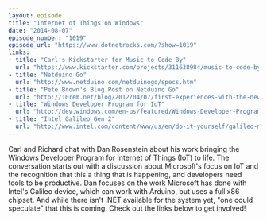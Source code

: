 ```yaml
---
layout: episode
title: "Internet of Things on Windows"
date: "2014-08-07"
episode_number: "1019"
episode_url: "https://www.dotnetrocks.com/?show=1019"
links:
- title: "Carl's Kickstarter for Music to Code By"
  url: "https://www.kickstarter.com/projects/311638984/music-to-code-by"
- title: "Netduino Go"
  url: "http://www.netduino.com/netduinogo/specs.htm"
- title: "Pete Brown's Blog Post on Netduino Go"
  url: "http://10rem.net/blog/2012/04/07/first-experiences-with-the-new-netduino-go-and-how-it-relates-to-net-gadgeteer"
- title: "Windows Developer Program for IoT"
  url: "http://dev.windows.com/en-us/featured/Windows-Developer-Program-for-IoT"
- title: "Intel Galileo Gen 2"
  url: "http://www.intel.com/content/www/us/en/do-it-yourself/galileo-maker-quark-board.html"
---
```


Carl and Richard chat with Dan Rosenstein about his work bringing the Windows Developer Program for Internet of Things (IoT) to life. The conversation starts out with a discussion about Microsoft's focus on IoT and the recognition that this a thing that is happening, and developers need tools to be productive. Dan focuses on the work Microsoft has done with Intel's Galileo device, which can work with Arduino, but uses a full x86 chipset. And while there isn't .NET available for the system yet, "one could speculate" that this is coming. Check out the links below to get involved!
